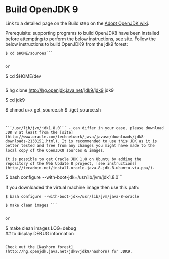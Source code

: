 # Build OpenJDK 9

Link to a detailed page on the Build step on the [Adopt OpenJDK wiki](https://java.net/projects/adoptopenjdk/pages/Build).

Prerequisite: supporting programs to build OpenJDK8 have been installed before attempting to perform the below instructions, [see site](https://java.net/projects/adoptopenjdk/pages/AdoptOpenJDKBuild). Follow the below instructions to build OpenJDK9 from the jdk9 forest:

```
$ cd $HOME/sources```


or 

```
$ cd $HOME/dev
```

```
$ hg clone http://hg.openjdk.java.net/jdk9/jdk9 jdk9

$ cd jdk9

$ chmod u+x get_source.sh 
$ ./get_source.sh 
```


```/usr/lib/jvm/jdk1.8.0``` - can differ in your case, please download JDK 8 at least from the [site](http://www.oracle.com/technetwork/java/javase/downloads/jdk8-downloads-2133151.html). It is recommended to use this JDK as it is better tested and free from any changes you might have made to the local copy of the OpenJDK8 sources & images.

It is possible to get Oracle JDK 1.8 on Ubuntu by adding the repository of the Web Update 8 project, [see instructions](http://tecadmin.net/install-oracle-java-8-jdk-8-ubuntu-via-ppa/).

```
$ bash configure --with-boot-jdk=/usr/lib/jvm/jdk1.8.0```


If you downloaded the virtual machine image then use this path:

```
$ bash configure --with-boot-jdk=/usr/lib/jvm/java-8-oracle
```


```
$ make clean images ```


or 

```
$ make clean images LOG=debug     
                 ## to display DEBUG information 
```

Check out the [Nashorn forest](http://hg.openjdk.java.net/jdk9/jdk9/nashorn) for JDK9.
